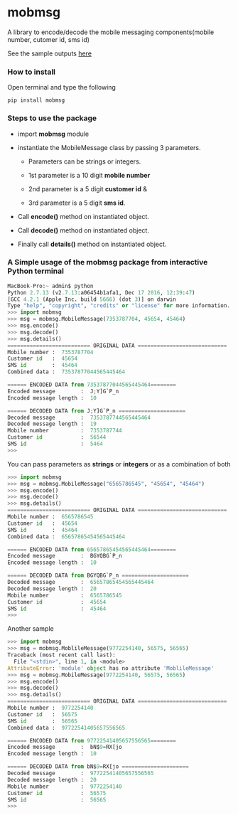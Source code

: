 # mobmsg 

A library to encode/decode the mobile messaging components(mobile number, cutomer id, sms id)

See the sample outputs [here](./sample_output.md)

### How to install

Open terminal and type the following 

```
pip install mobmsg
```

### Steps to use the package

* import **mobmsg** module

* instantiate the MobileMessage class by passing 3 parameters.

	* Parameters can be strings or integers. 

	* 1st parameter is a 10 digit **mobile number**

	* 2nd parameter is a 5 digit **customer id** & 

	* 3rd parameter is a 5 digit **sms id**.

* Call **encode()** method on instantiated object.

* Call **decode()** method on instantiated object.

* Finally call **details()** method on instantiated object.

### A Simple usage of the mobmsg package from interactive Python terminal

```python
MacBook-Pro:~ admin$ python
Python 2.7.13 (v2.7.13:a06454b1afa1, Dec 17 2016, 12:39:47) 
[GCC 4.2.1 (Apple Inc. build 5666) (dot 3)] on darwin
Type "help", "copyright", "credits" or "license" for more information.
>>> import mobmsg
>>> msg = mobmsg.MobileMessage(7353787704, 45654, 45464)
>>> msg.encode()
>>> msg.decode()
>>> msg.details()
========================== ORIGINAL DATA ============================
Mobile number :  7353787704
Customer id   :  45654
SMS id        :  45464
Combined data :  73537877044565445464

====== ENCODED DATA from 73537877044565445464========
Encoded message        :  J;Y]G`P_n
Encoded message length :  10

====== DECODED DATA from J;Y]G`P_n =====================
Decoded message        :  7353787744565445464
Decoded message length :  19
Mobile number          :  7353787744
Customer id            :  56544
SMS id                 :  5464
>>> 
```

You can pass parameters as **strings** or **integers** or as a combination of both

```python
>>> import mobmsg
>>> msg = mobmsg.MobileMessage("6565786545", "45654", "45464")
>>> msg.encode()
>>> msg.decode()
>>> msg.details()
========================== ORIGINAL DATA ============================
Mobile number :  6565786545
Customer id   :  45654
SMS id        :  45464
Combined data :  65657865454565445464

====== ENCODED DATA from 65657865454565445464========
Encoded message        :  BGYQBG`P_n
Encoded message length :  10

====== DECODED DATA from BGYQBG`P_n =====================
Decoded message        :  65657865454565445464
Decoded message length :  20
Mobile number          :  6565786545
Customer id            :  45654
SMS id                 :  45464
>>> 
```

Another sample

```python
>>> import mobmsg
>>> msg = mobmsg.MoblileMessage(9772254140, 56575, 56565)
Traceback (most recent call last):
  File "<stdin>", line 1, in <module>
AttributeError: 'module' object has no attribute 'MoblileMessage'
>>> msg = mobmsg.MobileMessage(9772254140, 56575, 56565)
>>> msg.encode()
>>> msg.decode()
>>> msg.details()
========================== ORIGINAL DATA ============================
Mobile number :  9772254140
Customer id   :  56575
SMS id        :  56565
Combined data :  97722541405657556565

====== ENCODED DATA from 97722541405657556565========
Encoded message        :  bN$9=RX[jo
Encoded message length :  10

====== DECODED DATA from bN$9=RX[jo =====================
Decoded message        :  97722541405657556565
Decoded message length :  20
Mobile number          :  9772254140
Customer id            :  56575
SMS id                 :  56565
>>> 
```